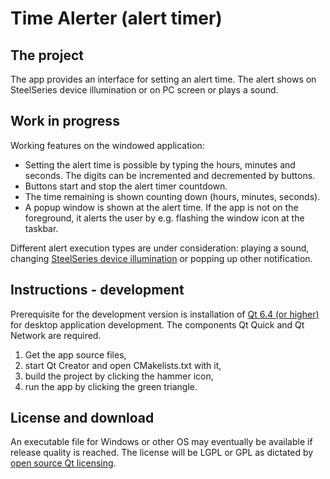# Time Alerter (alert timer)
## The project
The app provides an interface for setting an alert time. The alert shows on SteelSeries device illumination or on PC screen or plays a sound.
 
## Work in progress
Working features on the windowed application:
- Setting the alert time is possible by typing the hours, minutes and seconds. The digits can be incremented and decremented by buttons.
- Buttons start and stop the alert timer countdown.
- The time remaining is shown counting down (hours, minutes, seconds).
- A popup window is shown at the alert time. If the app is not on the foreground, it alerts the user by e.g. flashing the window icon at the taskbar.

Different alert execution types are under consideration: playing a sound, changing [SteelSeries device illumination](https://github.com/SteelSeries/gamesense-sdk) or popping up other notification.

## Instructions - development
Prerequisite for the development version is installation of [Qt 6.4 (or higher)](https://www.qt.io/get-started) for desktop application development. The components Qt Quick and Qt Network are required.

1. Get the app source files,
2. start Qt Creator and open CMakelists.txt with it,
3. build the project by clicking the hammer icon,
4. run the app by clicking the green triangle.

## License and download
An executable file for Windows or other OS may eventually be available if release quality is reached. The license will be LGPL or GPL as dictated by [open source Qt licensing](https://www.qt.io/licensing/).
